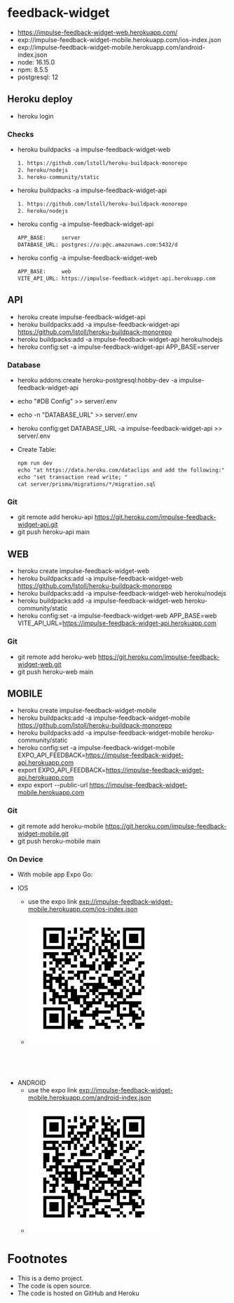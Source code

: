 # feedback-widget

* https://impulse-feedback-widget-web.herokuapp.com/
* exp://impulse-feedback-widget-mobile.herokuapp.com/ios-index.json
* exp://impulse-feedback-widget-mobile.herokuapp.com/android-index.json
* node: 16.15.0
* npm: 8.5.5
* postgresql: 12

## Heroku deploy

* heroku login

### Checks
* heroku buildpacks -a impulse-feedback-widget-web
  ```
  1. https://github.com/lstoll/heroku-buildpack-monorepo
  2. heroku/nodejs
  3. heroku-community/static
  ```
* heroku buildpacks -a impulse-feedback-widget-api
  ```
  1. https://github.com/lstoll/heroku-buildpack-monorepo
  2. heroku/nodejs
  ```
* heroku config -a impulse-feedback-widget-api
  ```
  APP_BASE:     server
  DATABASE_URL: postgres://u:p@c.amazonaws.com:5432/d
  ```
* heroku config -a impulse-feedback-widget-web
  ```
  APP_BASE:     web
  VITE_API_URL: https://impulse-feedback-widget-api.herokuapp.com
  ```


## API

* heroku create impulse-feedback-widget-api
* heroku buildpacks:add -a impulse-feedback-widget-api   https://github.com/lstoll/heroku-buildpack-monorepo
* heroku buildpacks:add -a impulse-feedback-widget-api  heroku/nodejs
* heroku config:set -a impulse-feedback-widget-api  APP_BASE=server

### Database

* heroku addons:create heroku-postgresql:hobby-dev -a impulse-feedback-widget-api

* echo "#DB Config" >> server/.env
* echo -n "DATABASE_URL" >> server/.env
 * heroku config:get DATABASE_URL -a impulse-feedback-widget-api >> server/.env

* Create Table:
  ```
  npm run dev
  echo "at https://data.heroku.com/dataclips and add the following:"
  echo "set transaction read write; "
  cat server/prisma/migrations/*/migration.sql
  ```

### Git
* git remote add heroku-api https://git.heroku.com/impulse-feedback-widget-api.git
* git push heroku-api main



## WEB

* heroku create impulse-feedback-widget-web
* heroku buildpacks:add -a impulse-feedback-widget-web https://github.com/lstoll/heroku-buildpack-monorepo
* heroku buildpacks:add -a impulse-feedback-widget-web  heroku/nodejs
* heroku buildpacks:add -a impulse-feedback-widget-web heroku-community/static
* heroku config:set -a impulse-feedback-widget-web  APP_BASE=web VITE_API_URL=https://impulse-feedback-widget-api.herokuapp.com

### Git
* git remote add heroku-web https://git.heroku.com/impulse-feedback-widget-web.git
* git push heroku-web main


## MOBILE

* heroku create impulse-feedback-widget-mobile
* heroku buildpacks:add -a impulse-feedback-widget-mobile https://github.com/lstoll/heroku-buildpack-monorepo
* heroku buildpacks:add -a impulse-feedback-widget-mobile heroku-community/static
* heroku config:set -a impulse-feedback-widget-mobile EXPO_API_FEEDBACK=https://impulse-feedback-widget-api.herokuapp.com
* export EXPO_API_FEEDBACK=https://impulse-feedback-widget-api.herokuapp.com
* expo export --public-url https://impulse-feedback-widget-mobile.herokuapp.com

### Git
* git remote add heroku-mobile https://git.heroku.com/impulse-feedback-widget-mobile.git
* git push heroku-mobile main


### On Device

* With mobile app Expo Go:

* IOS
  * use the expo link [exp://impulse-feedback-widget-mobile.herokuapp.com/ios-index.json](exp://impulse-feedback-widget-mobile.herokuapp.com/ios-index.json)
  * ![exp://impulse-feedback-widget-mobile.herokuapp.com/ios-index.json](qr-ios.png)

```




```

* ANDROID
  * use the expo link [exp://impulse-feedback-widget-mobile.herokuapp.com/android-index.json](exp://impulse-feedback-widget-mobile.herokuapp.com/android-index.json)
  * ![exp://impulse-feedback-widget-mobile.herokuapp.com/android-index.json](qr-android.png)


# Footnotes
* This is a demo project.
* The code is open source.
* The code is hosted on GitHub and Heroku
